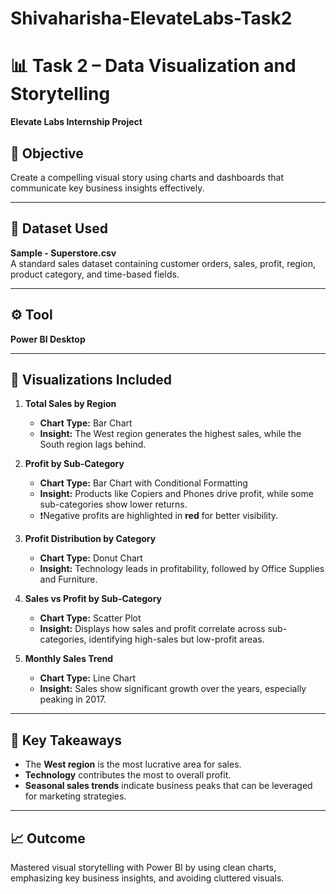 # Shivaharisha-ElevateLabs-Task2
# 📊 Task 2 – Data Visualization and Storytelling
**Elevate Labs Internship Project**

## 📝 Objective
Create a compelling visual story using charts and dashboards that communicate key business insights effectively.

---

## 📁 Dataset Used
**Sample - Superstore.csv**  
A standard sales dataset containing customer orders, sales, profit, region, product category, and time-based fields.

---

## ⚙️ Tool
**Power BI Desktop**

---

## 📌 Visualizations Included

1. **Total Sales by Region**  
   - **Chart Type:** Bar Chart  
   - **Insight:** The West region generates the highest sales, while the South region lags behind.

2. **Profit by Sub-Category**  
   - **Chart Type:** Bar Chart with Conditional Formatting  
   - **Insight:** Products like Copiers and Phones drive profit, while some sub-categories show lower returns.  
   - ❗Negative profits are highlighted in **red** for better visibility.

3. **Profit Distribution by Category**  
   - **Chart Type:** Donut Chart  
   - **Insight:** Technology leads in profitability, followed by Office Supplies and Furniture.

4. **Sales vs Profit by Sub-Category**  
   - **Chart Type:** Scatter Plot  
   - **Insight:** Displays how sales and profit correlate across sub-categories, identifying high-sales but low-profit areas.

5. **Monthly Sales Trend**  
   - **Chart Type:** Line Chart  
   - **Insight:** Sales show significant growth over the years, especially peaking in 2017.

---

## 📌 Key Takeaways
- The **West region** is the most lucrative area for sales.
- **Technology** contributes the most to overall profit.
- **Seasonal sales trends** indicate business peaks that can be leveraged for marketing strategies.

---

## 📈 Outcome
Mastered visual storytelling with Power BI by using clean charts, emphasizing key business insights, and avoiding cluttered visuals.
